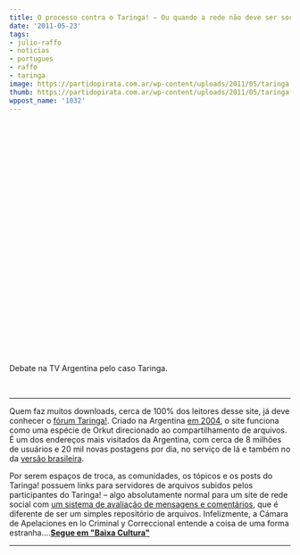 ```yaml
---
title: O processo contra o Taringa! – Ou quando a rede não deve ser social
date: '2011-05-23'
tags:
- julio-raffo
- noticias
- portugues
- raffo
- taringa
image: https://partidopirata.com.ar/wp-content/uploads/2011/05/taringa.jpg
thumb: https://partidopirata.com.ar/wp-content/uploads/2011/05/taringa-115x115.jpg
wppost_name: '1032'
---
```


&nbsp;

<object style="height: 390px; width: 640px;"><param name="movie" value="http://www.youtube.com/v/wLClmuaGAO4?version=3" /><param name="allowFullScreen" value="true" /><param name="allowScriptAccess" value="always" /><embed type="application/x-shockwave-flash" width="640" height="390" src="http://www.youtube.com/v/wLClmuaGAO4?version=3" allowfullscreen="true" allowscriptaccess="always"></embed></object>

Debate na TV Argentina pelo caso Taringa.

&nbsp;

<hr />

Quem faz muitos downloads, cerca de 100% dos leitores desse site, já deve conhecer o <a href="http://www.taringa.net/">fórum Taringa!</a>. Criado na Argentina <a href="http://www.fernando.com.ar/2008/la-historia-de-taringa/">em 2004</a>,  o site funciona como uma espécie de Orkut direcionado ao  compartilhamento de arquivos. É um dos endereços mais visitados da  Argentina, com cerca de 8 milhões de usuários e 20 mil novas postagens  por dia, no serviço de lá e também no da <a href="http://br.taringa.net/">versão brasileira</a>.

Por serem espaços de troca, as  comunidades, os tópicos e os posts do Taringa! possuem links para  servidores de arquivos subidos pelos participantes do Taringa! – algo  absolutamente normal para um site de rede social com <a href="http://br.taringa.net/posts/taringa/39761/O-que-%C3%A9-Taringa%21.html">um sistema de avaliação de mensagens e comentários</a>,  que é diferente de ser um simples repositório de  arquivos. Infelizmente, a Cámara de Apelaciones en lo Criminal y  Correccional entende a coisa de uma forma estranha....<strong><a href="http://baixacultura.org/2011/05/23/o-processo-contra-o-taringa-ou-quando-a-rede-nao-deve-ser-social/" target="_blank">Segue em "Baixa Cultura"</a></strong>

<hr />
